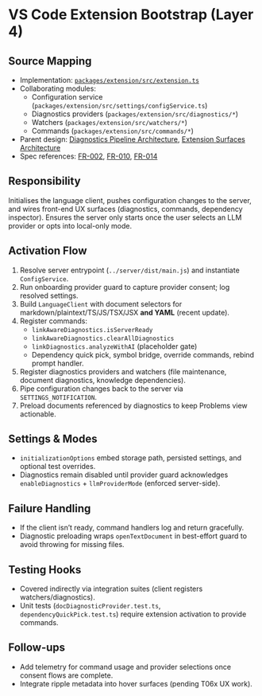 # VS Code Extension Bootstrap (Layer 4)

## Source Mapping
- Implementation: [`packages/extension/src/extension.ts`](../../../packages/extension/src/extension.ts)
- Collaborating modules:
  - Configuration service (`packages/extension/src/settings/configService.ts`)
  - Diagnostics providers (`packages/extension/src/diagnostics/*`)
  - Watchers (`packages/extension/src/watchers/*`)
  - Commands (`packages/extension/src/commands/*`)
- Parent design: [Diagnostics Pipeline Architecture](../../layer-3/diagnostics-pipeline.mdmd.md), [Extension Surfaces Architecture](../../layer-3/extension-surfaces.mdmd.md)
- Spec references: [FR-002](../../../specs/001-link-aware-diagnostics/spec.md#functional-requirements), [FR-010](../../../specs/001-link-aware-diagnostics/spec.md#functional-requirements), [FR-014](../../../specs/001-link-aware-diagnostics/spec.md#functional-requirements)

## Responsibility
Initialises the language client, pushes configuration changes to the server, and wires front-end UX surfaces (diagnostics, commands, dependency inspector). Ensures the server only starts once the user selects an LLM provider or opts into local-only mode.

## Activation Flow
1. Resolve server entrypoint (`../server/dist/main.js`) and instantiate `ConfigService`.
2. Run onboarding provider guard to capture provider consent; log resolved settings.
3. Build `LanguageClient` with document selectors for markdown/plaintext/TS/JS/TSX/JSX **and YAML** (recent update).
4. Register commands:
   - `linkAwareDiagnostics.isServerReady`
   - `linkAwareDiagnostics.clearAllDiagnostics`
   - `linkDiagnostics.analyzeWithAI` (placeholder gate)
   - Dependency quick pick, symbol bridge, override commands, rebind prompt handler.
5. Register diagnostics providers and watchers (file maintenance, document diagnostics, knowledge dependencies).
6. Pipe configuration changes back to the server via `SETTINGS_NOTIFICATION`.
7. Preload documents referenced by diagnostics to keep Problems view actionable.

## Settings & Modes
- `initializationOptions` embed storage path, persisted settings, and optional test overrides.
- Diagnostics remain disabled until provider guard acknowledges `enableDiagnostics` + `llmProviderMode` (enforced server-side).

## Failure Handling
- If the client isn’t ready, command handlers log and return gracefully.
- Diagnostic preloading wraps `openTextDocument` in best-effort guard to avoid throwing for missing files.

## Testing Hooks
- Covered indirectly via integration suites (client registers watchers/diagnostics).
- Unit tests (`docDiagnosticProvider.test.ts`, `dependencyQuickPick.test.ts`) require extension activation to provide commands.

## Follow-ups
- Add telemetry for command usage and provider selections once consent flows are complete.
- Integrate ripple metadata into hover surfaces (pending T06x UX work).
